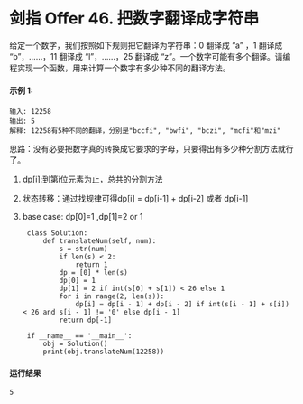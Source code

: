 # 剑指 Offer 46. 把数字翻译成字符串
给定一个数字，我们按照如下规则把它翻译为字符串：0 翻译成 “a” ，1 翻译成 “b”，……，11 翻译成 “l”，……，25 翻译成 “z”。一个数字可能有多个翻译。请编程实现一个函数，用来计算一个数字有多少种不同的翻译方法。

#### 示例 1:

    输入: 12258
    输出: 5
    解释: 12258有5种不同的翻译，分别是"bccfi", "bwfi", "bczi", "mcfi"和"mzi"

思路：没有必要把数字真的转换成它要求的字母，只要得出有多少种分割方法就行了。

1. dp[i]:到第i位元素为止，总共的分割方法

2. 状态转移：通过找规律可得dp[i] = dp[i-1] + dp[i-2] 或者 dp[i-1]

3. base case: dp[0]=1 ,dp[1]=2 or 1


        class Solution:
            def translateNum(self, num):
                s = str(num)
                if len(s) < 2:
                    return 1
                dp = [0] * len(s)
                dp[0] = 1
                dp[1] = 2 if int(s[0] + s[1]) < 26 else 1
                for i in range(2, len(s)):
                    dp[i] = dp[i - 1] + dp[i - 2] if int(s[i - 1] + s[i]) < 26 and s[i - 1] != '0' else dp[i - 1]
                return dp[-1]

        if __name__ == '__main__':
            obj = Solution()
            print(obj.translateNum(12258))
        
#### 运行结果
    5
